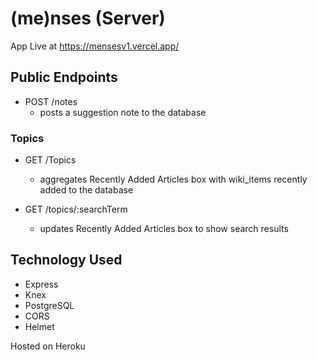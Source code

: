 # (me)nses (Server)

App Live at https://mensesv1.vercel.app/

## Public Endpoints 
- POST /notes
    - posts a suggestion note to the database


### Topics
- GET /Topics
   - aggregates Recently Added Articles box with wiki_items recently added to the database

- GET /topics/:searchTerm
    - updates Recently Added Articles box to show search results




## Technology Used 
- Express
- Knex
- PostgreSQL
- CORS 
- Helmet



Hosted on Heroku

